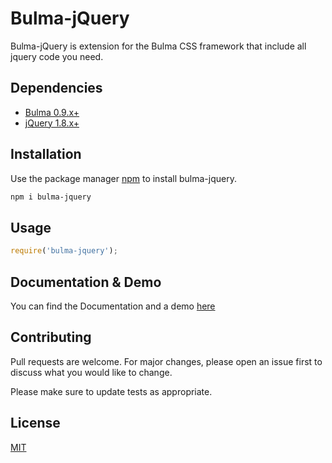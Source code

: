 # Bulma-jQuery

Bulma-jQuery is extension for the Bulma CSS framework that include all jquery code you need.



## Dependencies

* [Bulma 0.9.x+](https://github.com/jgthms/bulma)
* [jQuery 1.8.x+](https://github.com/jquery/jquery)

## Installation

Use the package manager [npm](https://www.npmjs.com/) to install bulma-jquery.

```bash
npm i bulma-jquery
```

## Usage

```javascript
require('bulma-jquery');
```

## Documentation & Demo
You can find the Documentation and a demo [here](https://rastclick.github.io/bulma-jquery/)


## Contributing
Pull requests are welcome. For major changes, please open an issue first to discuss what you would like to change.

Please make sure to update tests as appropriate.

## License
[MIT](https://choosealicense.com/licenses/mit/)